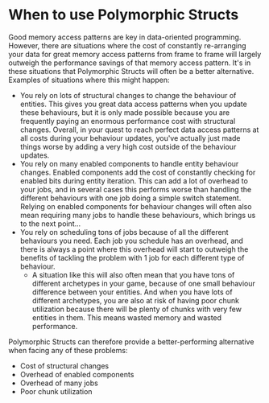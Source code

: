 
# When to use Polymorphic Structs

Good memory access patterns are key in data-oriented programming. However, there are situations where the cost of constantly re-arranging your data for great memory access patterns from frame to frame will largely outweigh the performance savings of that memory access pattern. It's in these situations that Polymorphic Structs will often be a better alternative. Examples of situations where this might happen:
* You rely on lots of structural changes to change the behaviour of entities. This gives you great data access patterns when you update these behaviours, but it is only made possible because you are frequently paying an enormous performance cost with structural changes. Overall, in your quest to reach perfect data access patterns at all costs during your behaviour updates, you've actually just made things worse by adding a very high cost outside of the behaviour updates.
* You rely on many enabled components to handle entity behaviour changes. Enabled components add the cost of constantly checking for enabled bits during entity iteration. This can add a lot of overhead to your jobs, and in several cases this performs worse than handling the different behaviours with one job doing a simple switch statement. Relying on enabled components for behaviour changes will often also mean requiring many jobs to handle these behaviours, which brings us to the next point...
* You rely on scheduling tons of jobs because of all the different behaviours you need. Each job you schedule has an overhead, and there is always a point where this overhead will start to outweigh the benefits of tackling the problem with 1 job for each different type of behaviour. 
    * A situation like this will also often mean that you have tons of different archetypes in your game, because of one small behaviour difference between your entities. And when you have lots of different archetypes, you are also at risk of having poor chunk utilization because there will be plenty of chunks with very few entities in them. This means wasted memory and wasted performance.

Polymorphic Structs can therefore provide a better-performing alternative when facing any of these problems:
* Cost of structural changes
* Overhead of enabled components
* Overhead of many jobs
* Poor chunk utilization
